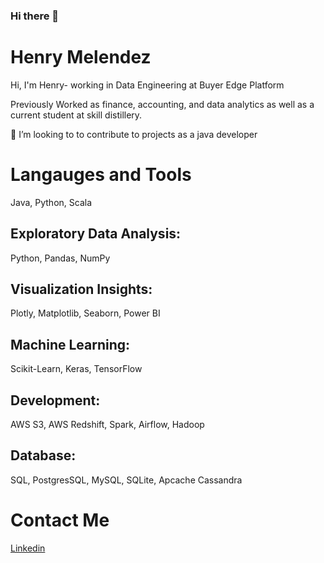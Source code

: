### Hi there 👋

<!--
**Henrymelendez/Henrymelendez** is a ✨ _special_ ✨ repository because its `README.md` (this file) appears on your GitHub profile.

Here are some ideas to get you started:

- 🔭 I’m currently working on ...
- 🌱 I’m currently learning ...
- 👯 I’m looking to collaborate on ...
- 🤔 I’m looking for help with ...
- 💬 Ask me about ...
- 📫 How to reach me: ...
- 😄 Pronouns: ...
- ⚡ Fun fact: ...
-->

# Henry Melendez

Hi, I'm Henry- working in Data Engineering
at Buyer Edge Platform 

<ins></ins>

Previously Worked as finance, accounting, and data analytics
as well as a current student at skill distillery.

👯 I’m looking to to contribute to projects as a java developer


# Langauges and Tools
<ins></ins>
Java, Python, Scala
## Exploratory Data Analysis:
Python, Pandas, NumPy
## Visualization Insights: 
Plotly, Matplotlib, Seaborn, Power BI
## Machine Learning:
Scikit-Learn, Keras, TensorFlow
## Development:
AWS S3, AWS Redshift, Spark, Airflow, Hadoop
## Database:
SQL, PostgresSQL, MySQL, SQLite, Apcache Cassandra

<ins></ins>

# Contact Me
<ins></ins>
[Linkedin](https://www.linkedin.com/in/henrymelendez/)
